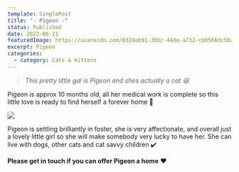 ```yaml
---
template: SinglePost
title: "- Pigeon -"
status: Published
date: 2022-06-21
featuredImage: https://ucarecdn.com/0324ab91-30bc-44de-a732-cb0566dc5ba3/
excerpt: Pigeon
categories:
  - category: Cats & Kittens
---
```

> *This pretty little gal is Pigeon and shes actually a cat 😆* 

Pigeon is approx 10 months old, all her medical work is complete so this little love is ready to find herself a forever home 🏡

![](https://ucarecdn.com/d6c1112c-6f8e-44bc-87a8-8f6e7a760a3b/)

Pigeon is settling brilliantly in foster, she is very affectionate, and overall just a lovely little girl so she will make somebody very lucky to have her. She can live with dogs, other cats and cat savvy children ✔️

**Please get in touch if you can offer Pigeon a home** ❤️